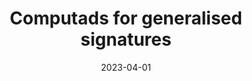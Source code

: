 ---
collection: presentations
type: Talk
title: 'Computads for generalised signatures'
venue: 'Peripatetic Seminar on Sheaves and Logic 107'
date: 2023-04-01
location: 'Athens, Greece'
paperurl: 2023-PSSL.pdf
---